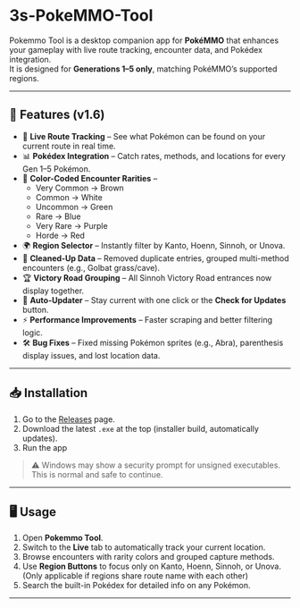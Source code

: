 ﻿# 3s-PokeMMO-Tool

Pokemmo Tool is a desktop companion app for **PokéMMO** that enhances your gameplay with live route tracking, encounter data, and Pokédex integration.  
It is designed for **Generations 1–5 only**, matching PokéMMO’s supported regions.

---

## 🚀 Features (v1.6)
- 📍 **Live Route Tracking** – See what Pokémon can be found on your current route in real time.  
- 📊 **Pokédex Integration** – Catch rates, methods, and locations for every Gen 1–5 Pokémon.  
- 🎨 **Color-Coded Encounter Rarities** –  
  - Very Common → Brown  
  - Common → White  
  - Uncommon → Green  
  - Rare → Blue  
  - Very Rare → Purple  
  - Horde → Red  
- 🌍 **Region Selector** – Instantly filter by Kanto, Hoenn, Sinnoh, or Unova.  
- 🧹 **Cleaned-Up Data** – Removed duplicate entries, grouped multi-method encounters (e.g., Golbat grass/cave).  
- 🏆 **Victory Road Grouping** – All Sinnoh Victory Road entrances now display together.  
- 🔄 **Auto-Updater** – Stay current with one click or the **Check for Updates** button.  
- ⚡ **Performance Improvements** – Faster scraping and better filtering logic.  
- 🛠 **Bug Fixes** – Fixed missing Pokémon sprites (e.g., Abra), parenthesis display issues, and lost location data.  

---

## 📥 Installation
1. Go to the [Releases](https://github.com/muphy09/3s-PokeMMO-Tool/releases) page.  
2. Download the latest `.exe` at the top (installer build, automatically updates).  
3. Run the app  

> ⚠️ Windows may show a security prompt for unsigned executables. This is normal and safe to continue.

---

## 🖥 Usage
1. Open **Pokemmo Tool**.  
2. Switch to the **Live** tab to automatically track your current location.  
3. Browse encounters with rarity colors and grouped capture methods.  
4. Use **Region Buttons** to focus only on Kanto, Hoenn, Sinnoh, or Unova. (Only applicable if regions share route name with each other) 
5. Search the built-in Pokédex for detailed info on any Pokémon.  

---

